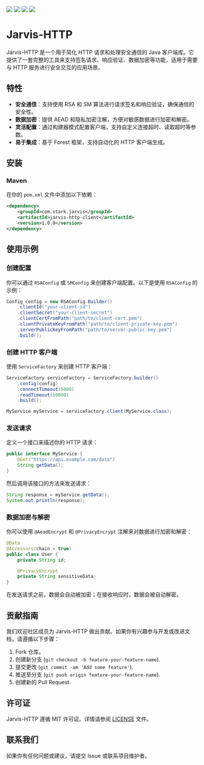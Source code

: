 [![](https://img.shields.io/badge/Maven%20Central-v1.0.0-brightgreen)](https://central.sonatype.com/artifact/io.github.benfromchina/jarvis-http/1.0.0)
[![](https://img.shields.io/badge/Release-v1.0.0-blue)](https://gitee.com/jarvis-lib/jarvis-http/releases/v1.0.0)
[![](https://img.shields.io/badge/License-Apache--2.0-9cf)](https://www.apache.org/licenses/LICENSE-2.0.html)
[![](https://img.shields.io/badge/JDK-8+-9cf)]()

# Jarvis-HTTP

Jarvis-HTTP 是一个用于简化 HTTP 请求和处理安全通信的 Java 客户端库。它提供了一套完整的工具来支持签名请求、响应验证、数据加密等功能，适用于需要与 HTTP 服务进行安全交互的应用场景。

## 特性

- **安全通信**：支持使用 RSA 和 SM 算法进行请求签名和响应验证，确保通信的安全性。
- **数据加密**：提供 AEAD 和隐私加密注解，方便对敏感数据进行加密和解密。
- **灵活配置**：通过构建器模式配置客户端，支持自定义连接超时、读取超时等参数。
- **易于集成**：基于 Forest 框架，支持自动化的 HTTP 客户端生成。

## 安装

### Maven

在你的 `pom.xml` 文件中添加以下依赖：

```xml
<dependency>
    <groupId>com.stark.jarvis</groupId>
    <artifactId>jarvis-http-client</artifactId>
    <version>1.0.0</version>
</dependency>
```

## 使用示例

### 创建配置

你可以通过 `RSAConfig` 或 `SMConfig` 来创建客户端配置。以下是使用 `RSAConfig` 的示例：

```java
Config config = new RSAConfig.Builder()
    .clientId("your-client-id")
    .clientSecret("your-client-secret")
    .clientCertFromPath("path/to/client-cert.pem")
    .clientPrivateKeyFromPath("path/to/client-private-key.pem")
    .serverPublicKeyFromPath("path/to/server-public-key.pem")
    .build();
```

### 创建 HTTP 客户端

使用 `ServiceFactory` 来创建 HTTP 客户端：

```java
ServiceFactory serviceFactory = ServiceFactory.builder()
    .config(config)
    .connectTimeout(5000)
    .readTimeout(10000)
    .build();

MyService myService = serviceFactory.client(MyService.class);
```

### 发送请求

定义一个接口来描述你的 HTTP 请求：

```java
public interface MyService {
    @Get("https://api.example.com/data")
    String getData();
}
```

然后调用该接口的方法来发送请求：

```java
String response = myService.getData();
System.out.println(response);
```

### 数据加密与解密

你可以使用 `@AeadEncrypt` 和 `@PrivacyEncrypt` 注解来对数据进行加密和解密：

```java
@Data
@Accessors(chain = true)
public class User {
    private String id;

    @PrivacyEncrypt
    private String sensitiveData;
}
```

在发送请求之前，数据会自动被加密；在接收响应时，数据会被自动解密。

## 贡献指南

我们欢迎社区成员为 Jarvis-HTTP 做出贡献。如果你有兴趣参与开发或改进文档，请遵循以下步骤：

1. Fork 仓库。
2. 创建新分支 (`git checkout -b feature-your-feature-name`).
3. 提交更改 (`git commit -am 'Add some feature'`).
4. 推送至分支 (`git push origin feature-your-feature-name`).
5. 创建新的 Pull Request.

## 许可证

Jarvis-HTTP 遵循 MIT 许可证。详情请参阅 [LICENSE](LICENSE) 文件。

## 联系我们

如果你有任何问题或建议，请提交 Issue 或联系项目维护者。